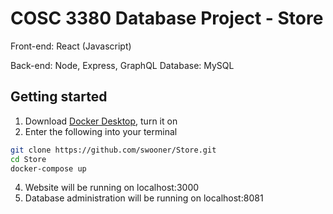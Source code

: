 

# COSC 3380 Database Project - Store

Front-end: React (Javascript)

Back-end: Node, Express, GraphQL
Database: MySQL


## Getting started

1. Download [Docker Desktop](https://www.docker.com/products/docker-desktop), turn it on
2. Enter the following into your terminal
```bash
git clone https://github.com/swooner/Store.git
cd Store
docker-compose up
```

4. Website will be running on localhost:3000
5. Database administration will be running on localhost:8081